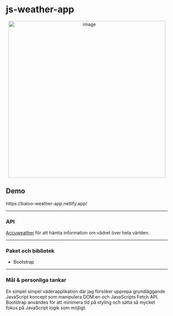 # js-weather-app
<p align="center">
<img width="489" alt="image" src="https://github.com/chubrubbaloo/js-weather-app/assets/71407043/3eb2d780-cdf4-431b-870e-06b2236f2e6b">
</p>
<h2>Demo</h2>
https://baloo-weather-app.netlify.app/
<hr>
<h3>API</h3>
<a href="https://developer.accuweather.com/" target="_blank">Accuweather</a>  för att hämta information om vädret över hela världen.
<hr>

<h3>Paket och bibliotek</h3>
<ul>
<li>Bootstrap</li>
</ul>
<hr>
<h3>Mål & personliga tankar</h3>
<p>En simpel simpel väderapplikation där jag försöker upprepa grundläggande JavaScript koncept som manipulera DOM:en och JavaScripts Fetch API. Bootstrap användes för att minimera tid på styling och sätta så mycket fokus på JavaScript logik som möjligt. </p>


